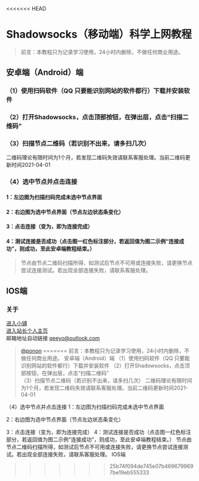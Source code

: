 <<<<<<< HEAD
# Shadowsocks（移动端）科学上网教程
> 前言：本教程只为记录学习使用，24小时内删除，不做任何商业用途。

## 安卓端（Android）端
### （1）使用扫码软件（QQ 只要能识别网站的软件都行）下载并安装软件
### （2）打开Shadowsocks，点击顶部按钮，在弹出层，点击“扫描二维码”          
### （3）扫描节点二维码（若识别不出来，请多扫几次）
二维码理论有限时间为1个月，若发现二维码失效请联系客服处理。当前二维码更新时间2021-04-01
 
### （4）选中节点并点击连接
#### 1：左边图为扫描扫码完成未选中节点界面              
                
#### 2：右边图为选中节点界面（节点左边状态条变化）
 
#### 3：点击连接（变为，即为连接完成）
#### 4：测试连接是否成功（点击图一红色标注部分，若返回值为图二示例“连接成功”，则成功，至此安卓端教程结束。）
> 节点由节点二维码扫描所得，如测试后节点不可用或连接失败，请更换节点尝试连接测试。若出现全部连接失败，请联系客服处理。

## IOS端

### 关于
[进入小铺](http://shop.9527.xyz/)<br/>
[进入站长个人主页](http://www.9527.xyz/ "请使用移动端设备访问")<br/>
邮箱地址自动链接 qeeyo@outlook.com<br/>
> [@ponon](https://github.com/Ponon)
=======
前言：本教程只为记录学习使用，24小时内删除，不做任何商业用途。
安卓端（Android）端
（1）使用扫码软件（QQ 只要能识别网站的软件都行）下载并安装软件
（2）打开Shadowsocks，点击顶部按钮，在弹出层，点击“扫描二维码”          
（3）扫描节点二维码（若识别不出来，请多扫几次）
二维码理论有限时间为1个月，若发现二维码失效请联系客服处理。当前二维码更新时间2021-04-01
 
（4）选中节点并点击连接
1：左边图为扫描扫码完成未选中节点界面              
                
2：右边图为选中节点界面（节点左边状态条变化）
 
3：点击连接（变为，即为连接完成）
4：测试连接是否成功（点击图一红色标注部分，若返回值为图二示例“连接成功”，则成功，至此安卓端教程结束。）
节点由节点二维码扫描所得，如测试后节点不可用或连接失败，请更换节点尝试连接测试。若出现全部连接失败，请联系客服处理。
IOS端
>>>>>>> 25b74f094de745e07b4696799697be19eb555333
